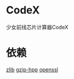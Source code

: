 # CodeX
少女前线芯片计算器CodeX

# 依赖
[zlib](https://github.com/madler/zlib)
[gzip-hpp](https://github.com/mapbox/gzip-hpp)
[openssl](https://github.com/openssl/openssl)

